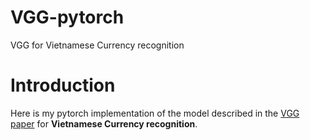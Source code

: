 # VGG-pytorch
VGG for Vietnamese Currency recognition

# Introduction   
Here is my pytorch implementation of the model described in the [VGG paper](https://arxiv.org/pdf/1409.1556) for **Vietnamese Currency recognition**.

